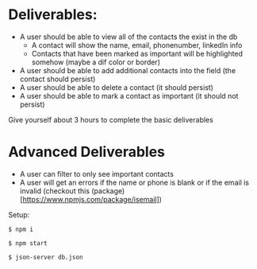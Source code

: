 

# Deliverables:

- A user should be able to view all of the contacts the exist in the db
  - A contact will show the name, email, phonenumber, linkedIn info
  - Contacts that have been marked as important will be highlighted somehow (maybe a dif color or border)
- A user should be able to add additional contacts into the field (the contact should persist)
- A user should be able to delete a contact (it should persist)
- A user should be able to mark a contact as important (it should not persist)


Give yourself about 3 hours to complete the basic deliverables


# Advanced Deliverables
- A user can filter to only see important contacts
- A user will get an errors if the name or phone is blank or if the email is invalid (checkout this (package)[https://www.npmjs.com/package/isemail])



Setup:

```
$ npm i

$ npm start

$ json-server db.json
```

